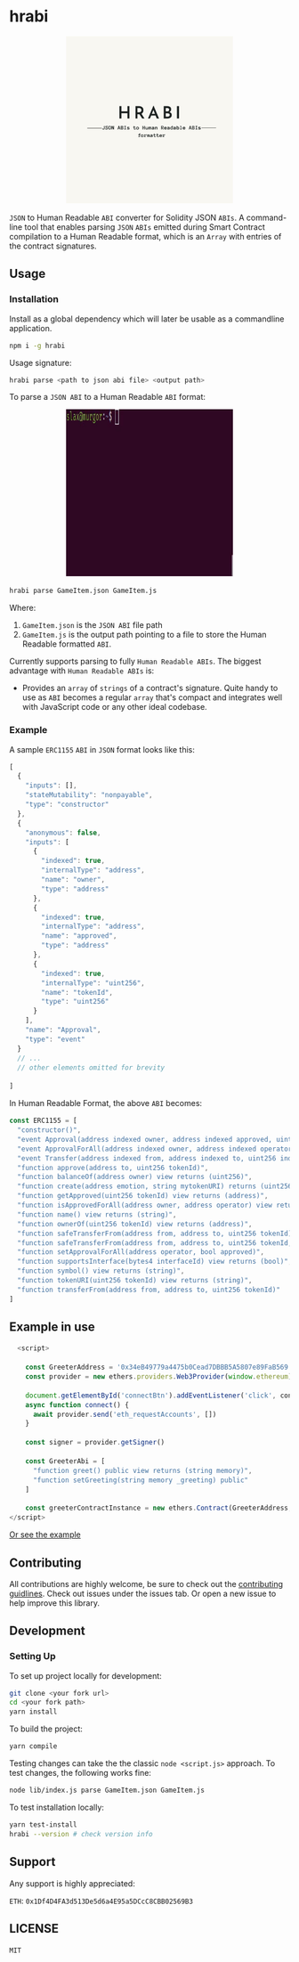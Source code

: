 # hrabi

<p align="center">
  <img width="300" height="300" src="https://github.com/naftalimurgor/hrabi/blob/parse-abi-with-metadata/assets/logo.png">
</p>

`JSON` to Human Readable `ABI` converter for Solidity JSON `ABIs`. A command-line tool that enables parsing `JSON` `ABIs` emitted during Smart Contract compilation to a Human Readable format, which is an `Array` with entries of the contract signatures.

## Usage

### Installation
Install as a global dependency which will later be usable as a commandline application.
```sh
npm i -g hrabi
```

Usage signature:

```sh
hrabi parse <path to json abi file> <output path>
```
To parse a `JSON ABI` to a Human Readable `ABI` format:
<p align="center">
  <img width="300" height="300" src="https://github.com/naftalimurgor/hrabi/blob/parse-abi-with-metadata/assets/hrabiUse.gif">
</p>

```sh
hrabi parse GameItem.json GameItem.js
```
Where:
1. `GameItem.json` is the `JSON ABI` file path
2. `GameItem.js` is the output path pointing to a file to store the Human Readable formatted  `ABI`.

Currently supports parsing to fully `Human Readable ABIs`. The biggest advantage with `Human Readable ABIs` is:
- Provides an `array` of `strings` of a contract's signature. Quite handy to use as `ABI` becomes a regular `array` that's compact and integrates well with JavaScript code or any other ideal codebase.


### Example
A sample `ERC1155` `ABI` in `JSON` format looks like this:
```javascript
[
  {
    "inputs": [],
    "stateMutability": "nonpayable",
    "type": "constructor"
  },
  {
    "anonymous": false,
    "inputs": [
      {
        "indexed": true,
        "internalType": "address",
        "name": "owner",
        "type": "address"
      },
      {
        "indexed": true,
        "internalType": "address",
        "name": "approved",
        "type": "address"
      },
      {
        "indexed": true,
        "internalType": "uint256",
        "name": "tokenId",
        "type": "uint256"
      }
    ],
    "name": "Approval",
    "type": "event"
  }
  // ...
  // other elements omitted for brevity
  
]
```
In Human Readable Format, the above `ABI` becomes:
```javascript
const ERC1155 = [
  "constructor()",
  "event Approval(address indexed owner, address indexed approved, uint256 indexed tokenId)",
  "event ApprovalForAll(address indexed owner, address indexed operator, bool approved)",
  "event Transfer(address indexed from, address indexed to, uint256 indexed tokenId)",
  "function approve(address to, uint256 tokenId)",
  "function balanceOf(address owner) view returns (uint256)",
  "function create(address emotion, string mytokenURI) returns (uint256)",
  "function getApproved(uint256 tokenId) view returns (address)",
  "function isApprovedForAll(address owner, address operator) view returns (bool)",
  "function name() view returns (string)",
  "function ownerOf(uint256 tokenId) view returns (address)",
  "function safeTransferFrom(address from, address to, uint256 tokenId)",
  "function safeTransferFrom(address from, address to, uint256 tokenId, bytes _data)",
  "function setApprovalForAll(address operator, bool approved)",
  "function supportsInterface(bytes4 interfaceId) view returns (bool)",
  "function symbol() view returns (string)",
  "function tokenURI(uint256 tokenId) view returns (string)",
  "function transferFrom(address from, address to, uint256 tokenId)"
]
```
## Example in use

```typescript
  <script>

    const GreeterAddress = '0x34eB49779a4475b0Cead7DBBB5A5807e89FaB569'
    const provider = new ethers.providers.Web3Provider(window.ethereum)

    document.getElementById('connectBtn').addEventListener('click', connect)
    async function connect() {
      await provider.send('eth_requestAccounts', [])
    }

    const signer = provider.getSigner()

    const GreeterAbi = [
      "function greet() public view returns (string memory)",
      "function setGreeting(string memory _greeting) public"
    ]
    
    const greeterContractInstance = new ethers.Contract(GreeterAddress, GreeterAbi, signer)
</script>
```
[Or see the example](https://github.com/naftalimurgor/Hello-hardhat/blob/main/client/index.html)

## Contributing
All contributions are highly welcome, be sure to check out the [contributing guidlines](https://github.com/naftalimurgor/hrabi/blob/main/CONTRIBUTING.md). Check out issues under the issues tab. Or open a new issue to help improve this  library.

## Development
### Setting Up
To set up project locally for development:
```sh
git clone <your fork url>
cd <your fork path>
yarn install
```
To build the project:
```sh
yarn compile
```
Testing changes can take the the classic `node <script.js>` approach. To test changes, the following works fine:
```sh
node lib/index.js parse GameItem.json GameItem.js
```

To test installation locally:
```sh
yarn test-install
hrabi --version # check version info
```
## Support
Any support is highly appreciated:

`ETH`:    `0x1Df4D4FA3d513De5d6a4E95a5DCcC8CBB02569B3`

## LICENSE
`MIT`